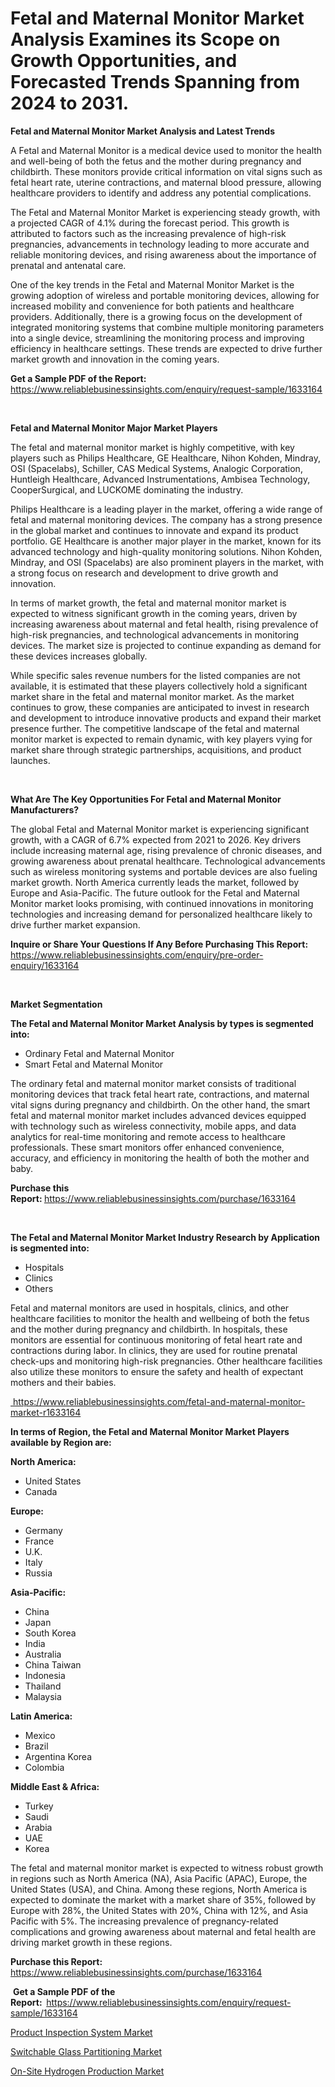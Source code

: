 <p><h1>Fetal and Maternal Monitor Market Analysis Examines its Scope on Growth Opportunities, and Forecasted Trends Spanning from 2024 to 2031.</h1></p><p><strong>Fetal and Maternal Monitor Market Analysis and Latest Trends</strong></p>
<p><p>A Fetal and Maternal Monitor is a medical device used to monitor the health and well-being of both the fetus and the mother during pregnancy and childbirth. These monitors provide critical information on vital signs such as fetal heart rate, uterine contractions, and maternal blood pressure, allowing healthcare providers to identify and address any potential complications.</p><p>The Fetal and Maternal Monitor Market is experiencing steady growth, with a projected CAGR of 4.1% during the forecast period. This growth is attributed to factors such as the increasing prevalence of high-risk pregnancies, advancements in technology leading to more accurate and reliable monitoring devices, and rising awareness about the importance of prenatal and antenatal care.</p><p>One of the key trends in the Fetal and Maternal Monitor Market is the growing adoption of wireless and portable monitoring devices, allowing for increased mobility and convenience for both patients and healthcare providers. Additionally, there is a growing focus on the development of integrated monitoring systems that combine multiple monitoring parameters into a single device, streamlining the monitoring process and improving efficiency in healthcare settings. These trends are expected to drive further market growth and innovation in the coming years.</p></p>
<p><strong>Get a Sample PDF of the Report:&nbsp;</strong> <a href="https://www.reliablebusinessinsights.com/enquiry/request-sample/1633164">https://www.reliablebusinessinsights.com/enquiry/request-sample/1633164</a></p>
<p>&nbsp;</p>
<p><strong>Fetal and Maternal Monitor Major Market Players</strong></p>
<p><p>The fetal and maternal monitor market is highly competitive, with key players such as Philips Healthcare, GE Healthcare, Nihon Kohden, Mindray, OSI (Spacelabs), Schiller, CAS Medical Systems, Analogic Corporation, Huntleigh Healthcare, Advanced Instrumentations, Ambisea Technology, CooperSurgical, and LUCKOME dominating the industry.</p><p>Philips Healthcare is a leading player in the market, offering a wide range of fetal and maternal monitoring devices. The company has a strong presence in the global market and continues to innovate and expand its product portfolio. GE Healthcare is another major player in the market, known for its advanced technology and high-quality monitoring solutions. Nihon Kohden, Mindray, and OSI (Spacelabs) are also prominent players in the market, with a strong focus on research and development to drive growth and innovation.</p><p>In terms of market growth, the fetal and maternal monitor market is expected to witness significant growth in the coming years, driven by increasing awareness about maternal and fetal health, rising prevalence of high-risk pregnancies, and technological advancements in monitoring devices. The market size is projected to continue expanding as demand for these devices increases globally.</p><p>While specific sales revenue numbers for the listed companies are not available, it is estimated that these players collectively hold a significant market share in the fetal and maternal monitor market. As the market continues to grow, these companies are anticipated to invest in research and development to introduce innovative products and expand their market presence further. The competitive landscape of the fetal and maternal monitor market is expected to remain dynamic, with key players vying for market share through strategic partnerships, acquisitions, and product launches.</p></p>
<p>&nbsp;</p>
<p><strong>What Are The Key Opportunities For Fetal and Maternal Monitor Manufacturers?</strong></p>
<p><p>The global Fetal and Maternal Monitor market is experiencing significant growth, with a CAGR of 6.7% expected from 2021 to 2026. Key drivers include increasing maternal age, rising prevalence of chronic diseases, and growing awareness about prenatal healthcare. Technological advancements such as wireless monitoring systems and portable devices are also fueling market growth. North America currently leads the market, followed by Europe and Asia-Pacific. The future outlook for the Fetal and Maternal Monitor market looks promising, with continued innovations in monitoring technologies and increasing demand for personalized healthcare likely to drive further market expansion.</p></p>
<p><strong>Inquire or Share Your Questions If Any Before Purchasing This Report:</strong> <a href="https://www.reliablebusinessinsights.com/enquiry/pre-order-enquiry/1633164">https://www.reliablebusinessinsights.com/enquiry/pre-order-enquiry/1633164</a></p>
<p>&nbsp;</p>
<p><strong>Market Segmentation</strong></p>
<p><strong>The Fetal and Maternal Monitor Market Analysis by types is segmented into:</strong></p>
<p><ul><li>Ordinary Fetal and Maternal Monitor</li><li>Smart Fetal and Maternal Monitor</li></ul></p>
<p><p>The ordinary fetal and maternal monitor market consists of traditional monitoring devices that track fetal heart rate, contractions, and maternal vital signs during pregnancy and childbirth. On the other hand, the smart fetal and maternal monitor market includes advanced devices equipped with technology such as wireless connectivity, mobile apps, and data analytics for real-time monitoring and remote access to healthcare professionals. These smart monitors offer enhanced convenience, accuracy, and efficiency in monitoring the health of both the mother and baby.</p></p>
<p><strong>Purchase this Report:&nbsp;</strong><a href="https://www.reliablebusinessinsights.com/purchase/1633164">https://www.reliablebusinessinsights.com/purchase/1633164</a></p>
<p>&nbsp;</p>
<p><strong>The Fetal and Maternal Monitor Market Industry Research by Application is segmented into:</strong></p>
<p><ul><li>Hospitals</li><li>Clinics</li><li>Others</li></ul></p>
<p><p>Fetal and maternal monitors are used in hospitals, clinics, and other healthcare facilities to monitor the health and wellbeing of both the fetus and the mother during pregnancy and childbirth. In hospitals, these monitors are essential for continuous monitoring of fetal heart rate and contractions during labor. In clinics, they are used for routine prenatal check-ups and monitoring high-risk pregnancies. Other healthcare facilities also utilize these monitors to ensure the safety and health of expectant mothers and their babies.</p></p>
<p><a href="https://www.reliablebusinessinsights.com/fetal-and-maternal-monitor-market-r1633164">&nbsp;https://www.reliablebusinessinsights.com/fetal-and-maternal-monitor-market-r1633164</a></p>
<p><strong>In terms of Region, the Fetal and Maternal Monitor Market Players available by Region are:</strong></p>
<p>
    <p> <strong> North America: </strong>
        <ul>
            <li>United States</li>
            <li>Canada</li>
        </ul>
        </p> 
    <p> <strong> Europe: </strong>
        <ul>
            <li>Germany</li>
            <li>France</li>
            <li>U.K.</li>
            <li>Italy</li>
            <li>Russia</li>
        </ul>
        </p> 
    <p> <strong> Asia-Pacific: </strong>
        <ul>
            <li>China</li>
            <li>Japan</li>
            <li>South Korea</li>
            <li>India</li>
            <li>Australia</li>
            <li>China Taiwan</li>
            <li>Indonesia</li>
            <li>Thailand</li>
            <li>Malaysia</li>
        </ul>
        </p> 
    <p> <strong> Latin America: </strong>
        <ul>
            <li>Mexico</li>
            <li>Brazil</li>
            <li>Argentina Korea</li>
            <li>Colombia</li>
        </ul>
        </p> 
    <p> <strong> Middle East & Africa: </strong>
        <ul>
            <li>Turkey</li>
            <li>Saudi</li>
            <li>Arabia</li>
            <li>UAE</li>
            <li>Korea</li>
        </ul>
    </p>
    </p>
<p><p>The fetal and maternal monitor market is expected to witness robust growth in regions such as North America (NA), Asia Pacific (APAC), Europe, the United States (USA), and China. Among these regions, North America is expected to dominate the market with a market share of 35%, followed by Europe with 28%, the United States with 20%, China with 12%, and Asia Pacific with 5%. The increasing prevalence of pregnancy-related complications and growing awareness about maternal and fetal health are driving market growth in these regions.</p></p>
<p><strong>Purchase this Report: </strong><a href="https://www.reliablebusinessinsights.com/purchase/1633164">https://www.reliablebusinessinsights.com/purchase/1633164</a></p>
<p>&nbsp;<strong>Get a Sample PDF of the Report:&nbsp;&nbsp;</strong><a href="https://www.reliablebusinessinsights.com/enquiry/request-sample/1633164">https://www.reliablebusinessinsights.com/enquiry/request-sample/1633164</a></p>
<p><strong></strong></p>
<p><p><a href="https://github.com/phuonganhit041011/Market-Research-Report-List-1/blob/main/product-inspection-system-market.md">Product Inspection System Market</a></p><p><a href="https://github.com/LeilaniWyman2021/Market-Research-Report-List-1/blob/main/switchable-glass-partitioning-market.md">Switchable Glass Partitioning Market</a></p><p><a href="https://github.com/nhteumcc68/Market-Research-Report-List-1/blob/main/on-site-hydrogen-production-market.md">On-Site Hydrogen Production Market</a></p></p>